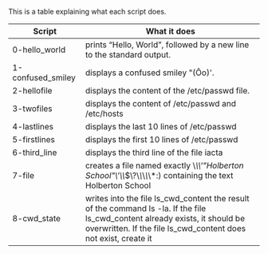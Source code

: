 This is a table explaining what each script does.

Script | What it does
------ | -------------
0-hello_world | prints “Hello, World”, followed by a new line to the standard output.
1-confused_smiley | displays a confused smiley "(Ôo)'.
2-hellofile | displays the content of the /etc/passwd file.
3-twofiles | displays the content of /etc/passwd and /etc/hosts
4-lastlines | displays the last 10 lines of /etc/passwd
5-firstlines | displays the first 10 lines of /etc/passwd
6-third_line | displays the third line of the file iacta
7-file | creates a file named exactly \\*\\\\\'\"Holberton School\"\\\'\\\\*$\\?\\*\\*\\*\\*\\*:) containing the text Holberton School
8-cwd_state | writes into the file ls_cwd_content the result of the command ls -la. If the file ls_cwd_content already exists, it should be overwritten. If the file ls_cwd_content does not exist, create it
